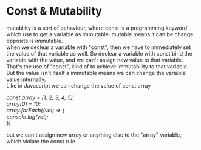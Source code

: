 # Const & Mutability  
mutability is a sort of behaviour, where const is a programming keyword which use to get a variable as immutable. 
mutable means it can be change, opposite is immutable.  
when we declear a variable with "const", then we have to immediately set the value of that variable as well. So declear a variable with const bind the variable with the value, and we can't assign new value to that variable. That's the use of "const", kind of to achieve immutability to that variable. But the value isn't itself a immutable means we can change the variable value internally.   
Like in Javascript we can change the value of const array  

*const array = [1, 2, 3, 4, 5];  
array[0] = 10;  
array.forEach((val) => {  
        console.log(val);  
})*

but we can't assign new array or anything else to the "array" variable, which violate the const rule.
